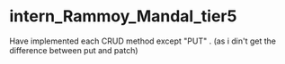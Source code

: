 # intern_Rammoy_Mandal_tier5

Have implemented each CRUD method except "PUT" . (as i din't get the difference between put and patch)

